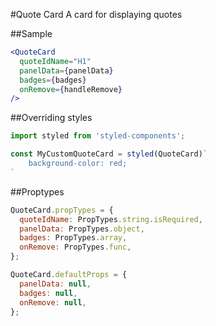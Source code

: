 #Quote Card
A card for displaying quotes

##Sample

```jsx　
<QuoteCard
  quoteIdName="H1"
  panelData={panelData}
  badges={badges}
  onRemove={handleRemove}
/>
```
##Overriding styles

```jsx
import styled from 'styled-components';

const MyCustomQuoteCard = styled(QuoteCard)`
    background-color: red;
`
```

##Proptypes
```jsx
QuoteCard.propTypes = {
  quoteIdName: PropTypes.string.isRequired,
  panelData: PropTypes.object,
  badges: PropTypes.array,
  onRemove: PropTypes.func,
};

QuoteCard.defaultProps = {
  panelData: null,
  badges: null,
  onRemove: null,
};
```
